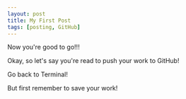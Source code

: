 ```yaml
---
layout: post
title: My First Post
tags: [posting, GitHub]
---
```


Now you're good to go!!!


Okay, so let's say you're read to push your work to GitHub!

Go back to Terminal!

But first remember to save your work! 